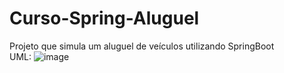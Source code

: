 # Curso-Spring-Aluguel
Projeto que simula um aluguel de veículos utilizando SpringBoot
<br>UML: ![image](https://github.com/DeveloperJotape/Curso-Spring-Aluguel/assets/93388890/2719f2c7-23e9-4d03-9cdc-cb0c3bfd1550)
